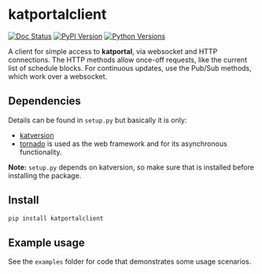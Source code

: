 katportalclient
===============

[![Doc Status](https://readthedocs.org/projects/katportalclient/badge/?version=latest)](http://katportalclient.readthedocs.io/en/latest)
[![PyPI Version](https://img.shields.io/pypi/v/katportalclient.svg)](https://pypi.python.org/pypi/katportalclient)
[![Python Versions](https://img.shields.io/pypi/pyversions/katportalclient.svg)](https://pypi.python.org/pypi/katportalclient/)

A client for simple access to **katportal**, via websocket and HTTP connections.
The HTTP methods allow once-off requests, like the current list of schedule blocks.
For continuous updates, use the Pub/Sub methods, which work over a websocket.

Dependencies
------------
Details can be found in `setup.py` but basically it is only:

- [katversion](https://pypi.org/project/katversion/)
- [tornado](http://www.tornadoweb.org) is used as the web framework and for its asynchronous functionality.

**Note:** `setup.py` depends on katversion, so make sure that is installed before installing the package.

Install
-------

```bash
pip install katportalclient
```

Example usage
-------------

See the `examples` folder for code that demonstrates some usage scenarios.
